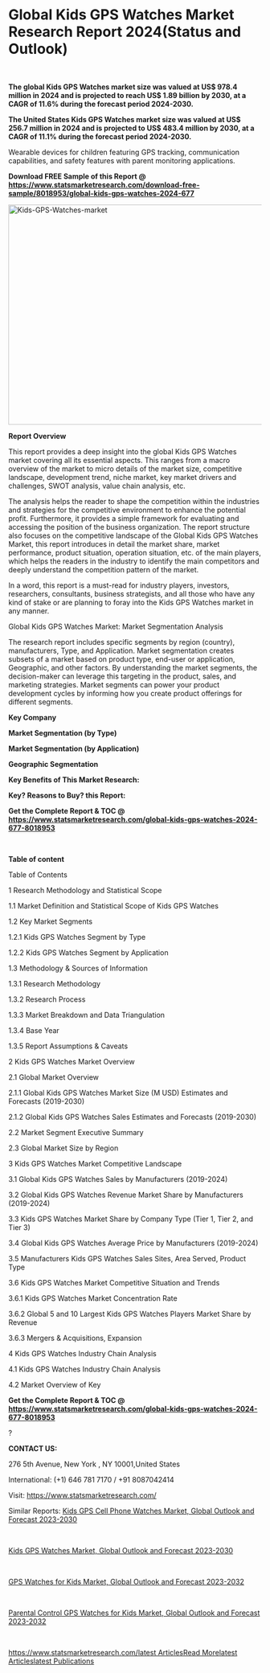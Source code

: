 <h1>Global Kids GPS Watches Market Research Report 2024(Status and Outlook)</h1><br/><p><strong>The global Kids GPS Watches market size was valued at US$ 978.4 million in 2024 and is projected to reach US$ 1.89 billion by 2030, at a <strong>CAGR</strong> of 11.6% during the forecast period 2024-2030.</strong></p>
 
 
 
 <p><strong>The United States Kids GPS Watches market size was valued at US$ 256.7 million in 2024 and is projected to US$ 483.4 million by 2030, at a <strong>CAGR</strong> of 11.1% during the forecast period 2024-2030.</strong></p>
 
 
 
 <p>Wearable devices for children featuring GPS tracking, communication capabilities, and safety features with parent monitoring applications.</p>
 
 
 
 <p><strong>Download FREE Sample of this Report @ <a href="https://www.statsmarketresearch.com/download-free-sample/8018953/global-kids-gps-watches-2024-677">https://www.statsmarketresearch.com/download-free-sample/8018953/global-kids-gps-watches-2024-677</a></strong></p>
 
 
 
 <p><img alt="Kids-GPS-Watches-market" src="https://www.grandresearchstore.com/assets/report-images/Kids_GPS_Watches_market.png" style="width: 730px; height: 438px;" /></p>
 
 
 
 <p><strong>Report Overview</strong></p>
 
 
 
 <p>This report provides a deep insight into the global Kids GPS Watches market covering all its essential aspects. This ranges from a macro overview of the market to micro details of the market size, competitive landscape, development trend, niche market, key market drivers and challenges, SWOT analysis, value chain analysis, etc.</p>
 
 
 
 <p>The analysis helps the reader to shape the competition within the industries and strategies for the competitive environment to enhance the potential profit. Furthermore, it provides a simple framework for evaluating and accessing the position of the business organization. The report structure also focuses on the competitive landscape of the Global Kids GPS Watches Market, this report introduces in detail the market share, market performance, product situation, operation situation, etc. of the main players, which helps the readers in the industry to identify the main competitors and deeply understand the competition pattern of the market.</p>
 
 
 
 <p>In a word, this report is a must-read for industry players, investors, researchers, consultants, business strategists, and all those who have any kind of stake or are planning to foray into the Kids GPS Watches market in any manner.</p>
 
 
 
 <p>Global Kids GPS Watches Market: Market Segmentation Analysis</p>
 
 
 
 <p>The research report includes specific segments by region (country), manufacturers, Type, and Application. Market segmentation creates subsets of a market based on product type, end-user or application, Geographic, and other factors. By understanding the market segments, the decision-maker can leverage this targeting in the product, sales, and marketing strategies. Market segments can power your product development cycles by informing how you create product offerings for different segments.</p>
 
 
 
 <p><strong>Key Company</strong></p>
 
 
 
 <p><strong>Market Segmentation (by Type)</strong></p>
 
 
 
 <p><strong>Market Segmentation (<strong>by Application</strong>)</strong></p>
 
 
 
 <p><strong>Geographic Segmentation</strong></p>
 
 
 
 <p><strong>Key Benefits of This Market Research:</strong></p>
 
 
 
 <p><strong>Key? <strong>Reasons to Buy</strong>? this Report:</strong></p>
 
 
 
 <div><b>Get the Complete Report & TOC @ <a href="https://www.statsmarketresearch.com/global-kids-gps-watches-2024-677-8018953">https://www.statsmarketresearch.com/global-kids-gps-watches-2024-677-8018953</a></b></div>
 
 
 
 <p><br />
 
 <b>Table of content</b></p>
 
 
 
 <p>Table of Contents<br />
 
 1 Research Methodology and Statistical Scope<br />
 
 1.1 Market Definition and Statistical Scope of Kids GPS Watches<br />
 
 1.2 Key Market Segments<br />
 
 1.2.1 Kids GPS Watches Segment by Type<br />
 
 1.2.2 Kids GPS Watches Segment by Application<br />
 
 1.3 Methodology & Sources of Information<br />
 
 1.3.1 Research Methodology<br />
 
 1.3.2 Research Process<br />
 
 1.3.3 Market Breakdown and Data Triangulation<br />
 
 1.3.4 Base Year<br />
 
 1.3.5 Report Assumptions & Caveats<br />
 
 2 Kids GPS Watches Market Overview<br />
 
 2.1 Global Market Overview<br />
 
 2.1.1 Global Kids GPS Watches Market Size (M USD) Estimates and Forecasts (2019-2030)<br />
 
 2.1.2 Global Kids GPS Watches Sales Estimates and Forecasts (2019-2030)<br />
 
 2.2 Market Segment Executive Summary<br />
 
 2.3 Global Market Size by Region<br />
 
 3 Kids GPS Watches Market Competitive Landscape<br />
 
 3.1 Global Kids GPS Watches Sales by Manufacturers (2019-2024)<br />
 
 3.2 Global Kids GPS Watches Revenue Market Share by Manufacturers (2019-2024)<br />
 
 3.3 Kids GPS Watches Market Share by Company Type (Tier 1, Tier 2, and Tier 3)<br />
 
 3.4 Global Kids GPS Watches Average Price by Manufacturers (2019-2024)<br />
 
 3.5 Manufacturers Kids GPS Watches Sales Sites, Area Served, Product Type<br />
 
 3.6 Kids GPS Watches Market Competitive Situation and Trends<br />
 
 3.6.1 Kids GPS Watches Market Concentration Rate<br />
 
 3.6.2 Global 5 and 10 Largest Kids GPS Watches Players Market Share by Revenue<br />
 
 3.6.3 Mergers & Acquisitions, Expansion<br />
 
 4 Kids GPS Watches Industry Chain Analysis<br />
 
 4.1 Kids GPS Watches Industry Chain Analysis<br />
 
 4.2 Market Overview of Key</p>
 
 
 
 <div><b>Get the Complete Report & TOC @ <a href="https://www.statsmarketresearch.com/global-kids-gps-watches-2024-677-8018953">https://www.statsmarketresearch.com/global-kids-gps-watches-2024-677-8018953</a></b></div>
 
 
 
 <p>? </p>
 
 
 
 <p><b>CONTACT US:</b><br />
 
 276 5th Avenue, New York , NY 10001,United States<br />
 
 International: (+1) 646 781 7170 / +91 8087042414<br />
 
 Visit: <a href="https://www.statsmarketresearch.com/">https://www.statsmarketresearch.com/</a><br />
 
 Similar Reports: <a href="https://www.statsmarketresearch.com/global-kids-gps-watches-2024-677-8018953">Kids GPS Cell Phone Watches Market, Global Outlook and Forecast 2023-2030</a><br />
 
 <br />
 
 <a href="https://www.statsmarketresearch.com/global-kids-gps-watches-2024-677-8018953">Kids GPS Watches Market, Global Outlook and Forecast 2023-2030</a><br />
 
 <br />
 
 <a href="https://www.statsmarketresearch.com/global-kids-gps-watches-2024-677-8018953">GPS Watches for Kids Market, Global Outlook and Forecast 2023-2032</a><br />
 
 <br />
 
 <a href="https://www.statsmarketresearch.com/global-kids-gps-watches-2024-677-8018953">Parental Control GPS Watches for Kids Market, Global Outlook and Forecast 2023-2032</a><br />
 
 <br />
 
 <a href="https://gyeongbokgung.com">https://www.statsmarketresearch.com/</a><a href="https://hallyeomaritime.com">latest Articles</a><a href="https://jingwansa.com">Read More</a><a href="https://nguoiviet.jp/">latest Articles</a><a href="https://www.intelmarketresearch.com/">latest Publications</a></p>